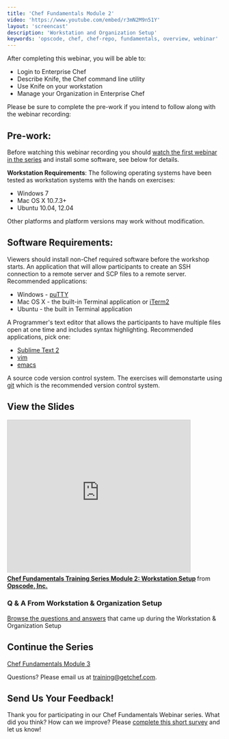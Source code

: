 ```yaml
---
title: 'Chef Fundamentals Module 2'
video: 'https://www.youtube.com/embed/r3mN2M9n51Y'
layout: 'screencast'
description: 'Workstation and Organization Setup'
keywords: 'opscode, chef, chef-repo, fundamentals, overview, webinar'
---
```


After completing this webinar, you will be able to:

- Login to Enterprise Chef
- Describe Knife, the Chef command line utility
- Use Knife on your workstation
- Manage your Organization in Enterprise Chef

Please be sure to complete the pre-work if you intend to follow along with the webinar recording:

## Pre-work:

Before watching this webinar recording you should [watch the first webinar in the series][fundi-week-1] and install some software, see below for details.

**Workstation Requirements**: The following operating systems have been tested as workstation systems with the hands on exercises:

- Windows 7
- Mac OS X 10.7.3+
- Ubuntu 10.04, 12.04

Other platforms and platform versions may work without modification.

## Software Requirements:

Viewers should install non-Chef required software before the workshop starts.
An application that will allow participants to create an SSH connection to a remote server and SCP files to a remote server.  Recommended applications:

- Windows - [puTTY][puTTY]
- Mac OS X - the built-in Terminal application or [iTerm2][iTerm2]
- Ubuntu - the built in Terminal application

A Programmer's text editor that allows the participants to have multiple files open at one time and includes syntax highlighting.  Recommended applications, pick one:

- [Sublime Text 2][sublime-text-2]
- [vim][vim]
- [emacs][emacs]

A source code version control system.  The exercises will demonstarte using [git][git] which is the recommended version control system.

## View the Slides

<iframe src="http://www.slideshare.net/slideshow/embed_code/27535570" width="427" height="356" frameborder="0" marginwidth="0" marginheight="0" scrolling="no" style="border:1px solid #CCC;border-width:1px 1px 0;margin-bottom:5px" allowfullscreen> </iframe> <div style="margin-bottom:5px"> <strong> <a href="https://www.slideshare.net/opscode/chef-fundamentals-training-series-module-2" title="Chef Fundamentals Training Series Module 2: Workstation Setup" target="_blank">Chef Fundamentals Training Series Module 2: Workstation Setup</a> </strong> from <strong><a href="http://www.slideshare.net/opscode" target="_blank">Opscode, Inc.</a></strong> </div>

### Q & A From Workstation & Organization Setup

[Browse the questions and answers][fundi-week-2-qa] that came up during the Workstation & Organization Setup

## Continue the Series

[Chef Fundamentals Module 3][fundi-week-3]


Questions? Please email us at [training@getchef.com][trainging-at-getchef-com].

## Send Us Your Feedback!

Thank you for participating in our Chef Fundamentals Webinar series.  What did you think?  How can we improve?  Please [complete this short survey][survey] and let us know!

[fundi-week-1]: /screencasts/fundi-webinar-week-1
[fundi-week-2]: /screencasts/fundi-webinar-week-2
[fundi-week-3]: /screencasts/fundi-webinar-week-3
[fundi-week-4]: /screencasts/fundi-webinar-week-4
[fundi-week-5]: /screencasts/fundi-webinar-week-5
[puTTY]: http://www.chiark.greenend.org.uk/~sgtatham/putty/download.html
[iTerm2]: http://www.iterm2.com/#/section/home
[sublime-text-2]: http://www.sublimetext.com/
[vim]: http://www.vim.org/
[emacs]: http://www.gnu.org/software/emacs/
[fundi-week-2-qa]: http://pages.opscode.com/rs/opscode/images/chef-fundamentals-module-2-qa.pdf
[week-3-signup]: http://pages.opscode.com/20131031-chef-fundamentals-module-3.html
[trainging-at-getchef-com]: mailto:training@getchef.com
[git]: http://git-scm.com/
[survey]: https://www.surveymonkey.com/s/H53HFMH
